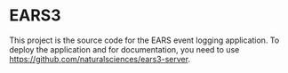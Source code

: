 # EARS3

This project is the source code for the EARS event logging application. To deploy the application and for documentation, you need to use https://github.com/naturalsciences/ears3-server. 